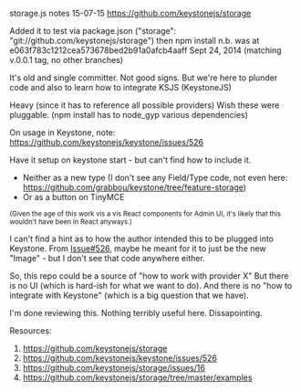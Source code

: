 storage.js notes 15-07-15
https://github.com/keystonejs/storage

Added it to test via package.json ("storage": "git://github.com/keystonejs/storage") then npm install
n.b. was at e063f783c1212cea573678bed2b91a0afcb4aaff Sept 24, 2014 (matching v.0.0.1 tag, no other branches)

It's old and single committer. Not good signs.
But we're here to plunder code and also to learn how to integrate KSJS (KeystoneJS)

Heavy (since it has to reference all possible providers)
Wish these were pluggable. (npm install has to node_gyp various dependencies)

On usage in Keystone, note: https://github.com/keystonejs/keystone/issues/526

Have it setup on keystone start - but can't find how to include it.
- Neither as a new type (I don't see any Field/Type code, not even here: https://github.com/grabbou/keystone/tree/feature-storage)
- Or as a button on TinyMCE

<small>(Given the age of this work vis a vis React components for Admin UI, it's likely that this wouldn't have been in React anyways.)</small>

I can't find a hint as to how the author intended this to be plugged into Keystone.
From [Issue#526](https://github.com/keystonejs/keystone/issues/526), maybe he meant for it to just be the new "Image" - but I don't see that code anywhere either.

So, this repo could be a source of "how to work with provider X"
But there is no UI (which is hard-ish for what we want to do).
And there is no "how to integrate with Keystone" (which is a big question that we have).

I'm done reviewing this. Nothing terribly useful here. Dissapointing.

Resources:

1. https://github.com/keystonejs/storage
2. https://github.com/keystonejs/keystone/issues/526
3. https://github.com/keystonejs/storage/issues/16
4. https://github.com/keystonejs/storage/tree/master/examples 
